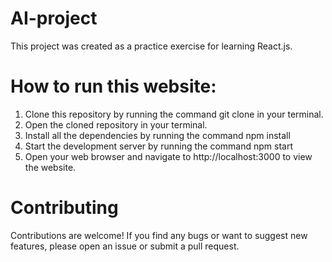 # AI-project
This project was created as a practice exercise for learning React.js.

# How to run this website: 

1. Clone this repository by running the command
git clone <link to this repository> in your terminal.
2. Open the cloned repository in your terminal.
3. Install all the dependencies by running the command
npm install
4. Start the development server by running the command
npm start
5. Open your web browser and navigate to http://localhost:3000
to view the website.

# Contributing
Contributions are welcome! If you find any bugs or want to suggest new features, please open an issue or submit a pull request.
